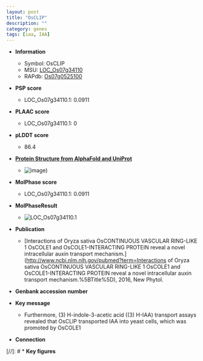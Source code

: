 ```yaml
---
layout: post
title: "OsCLIP"
description: ""
category: genes
tags: [iaa, IAA]
---
```


* **Information**  
    + Symbol: OsCLIP  
    + MSU: [LOC_Os07g34110](http://rice.plantbiology.msu.edu/cgi-bin/ORF_infopage.cgi?orf=LOC_Os07g34110)  
    + RAPdb: [Os07g0525100](http://rapdb.dna.affrc.go.jp/viewer/gbrowse_details/irgsp1?name=Os07g0525100)  

* **PSP score**  
    + LOC_Os07g34110.1: 0.0911 

* **PLAAC score**  
    + LOC_Os07g34110.1: 0 

* **pLDDT score**
    + 86.4

* **[Protein Structure from AlphaFold and UniProt](https://www.uniprot.org/uniprotkb/Q69SA2/entry#structure)**
    + ![image](https://ricepsp.github.io/images/Q6/AF-Q69SA2-F1.png))

* **MolPhase score**
    + LOC_Os07g34110.1: 0.0911

* **MolPhaseResult**
    + ![LOC_Os07g34110.1](https://ricepsp.github.io/pictures/LOC_Os07g/LOC_Os07g34110.1.png)

* **Publication**  
    + [Interactions of Oryza sativa OsCONTINUOUS VASCULAR RING-LIKE 1 OsCOLE1 and OsCOLE1-INTERACTING PROTEIN reveal a novel intracellular auxin transport mechanism.](http://www.ncbi.nlm.nih.gov/pubmed?term=Interactions of Oryza sativa OsCONTINUOUS VASCULAR RING-LIKE 1 OsCOLE1 and OsCOLE1-INTERACTING PROTEIN reveal a novel intracellular auxin transport mechanism.%5BTitle%5D), 2016, New Phytol.

* **Genbank accession number**  

* **Key message**  
    + Furthermore, (3) H-indole-3-acetic acid ((3) H-IAA) transport assays revealed that OsCLIP transported IAA into yeast cells, which was promoted by OsCOLE1

* **Connection**  

[//]: # * **Key figures**  


